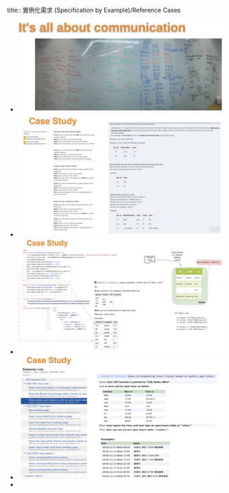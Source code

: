 title:: 實例化需求 (Specification by Example)/Reference Cases

- ![image.png](../assets/image_1657010935189_0.png)
- ![image.png](../assets/image_1657011600167_0.png)
- ![image.png](../assets/image_1657011914880_0.png)
- ![image.png](../assets/image_1657012150667_0.png)
-